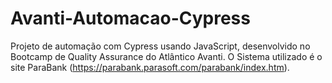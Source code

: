 # Avanti-Automacao-Cypress

Projeto de automação com Cypress usando JavaScript, desenvolvido no Bootcamp de Quality Assurance do Atlântico Avanti. O Sistema utilizado é o site ParaBank (https://parabank.parasoft.com/parabank/index.htm).

